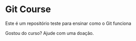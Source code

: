 # Git Course

Este é um repositório teste para ensinar como o Git funciona

Gostou do curso? Ajude com uma doação.
